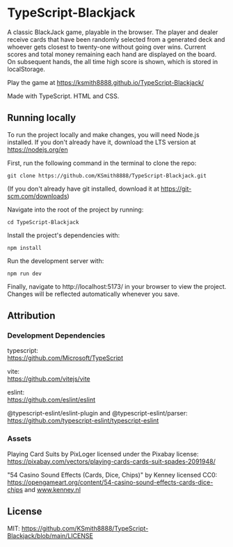 # TypeScript-Blackjack

A classic BlackJack game, playable in the browser. The player and dealer receive cards that have been randomly selected from a generated deck and whoever gets closest to twenty-one without going over wins. Current scores and total money remaining each hand are displayed on the board. On subsequent hands, the all time high score is shown, which is stored in localStorage.

Play the game at https://ksmith8888.github.io/TypeScript-Blackjack/

Made with TypeScript. HTML and CSS.

## Running locally

To run the project locally and make changes, you will need Node.js installed. If you don't already have it, download the LTS version at https://nodejs.org/en

First, run the following command in the terminal to clone the repo:

```
git clone https://github.com/KSmith8888/TypeScript-Blackjack.git
```

(If you don't already have git installed, download it at https://git-scm.com/downloads)

Navigate into the root of the project by running:

```
cd TypeScript-Blackjack
```

Install the project's dependencies with:

```
npm install
```

Run the development server with:

```
npm run dev
```

Finally, navigate to http://localhost:5173/ in your browser to view the project. Changes will be reflected automatically whenever you save.

## Attribution

### Development Dependencies

typescript:  
https://github.com/Microsoft/TypeScript

vite:  
https://github.com/vitejs/vite

eslint:  
https://github.com/eslint/eslint

@typescript-eslint/eslint-plugin and @typescript-eslint/parser:  
https://github.com/typescript-eslint/typescript-eslint

### Assets

Playing Card Suits by PixLoger licensed under the Pixabay license:  
https://pixabay.com/vectors/playing-cards-cards-suit-spades-2091948/

"54 Casino Sound Effects (Cards, Dice, Chips)" by Kenney licensed CC0:  
https://opengameart.org/content/54-casino-sound-effects-cards-dice-chips and www.kenney.nl

## License

MIT: https://github.com/KSmith8888/TypeScript-Blackjack/blob/main/LICENSE
